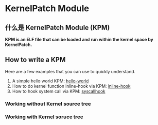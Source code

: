 # KernelPatch Module

## 什么是 KernelPatch Module (KPM)

  **KPM is an ELF file that can be loaded and run within the kernel space by KernelPatch.**  

## How to write a KPM

  Here are a few examples that you can use to quickly understand.  

1. A simple hello world KPM: [hello-world](kpms/kpm-demo/hello)  
2. How to do kernel function inline-hook via KPM: [inline-hook](kpms/kpm-demo/inlinehook)  
3. How to hook system call via KPM: [syscallhook](kpms/kpm-demo/syscallhook)  

### Working without Kernel source tree

### Working with Kernel soruce tree
